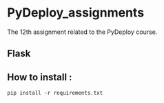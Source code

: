 # PyDeploy_assignments
The 12th assignment related to the PyDeploy course.

## Flask

## How to install :
```
pip install -r requirements.txt
```